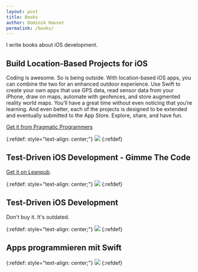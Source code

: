 ```yaml
---
layout: post
title: Books
author: Dominik Hauser
permalink: /books/
---
```


I write books about iOS development.

## Build Location-Based Projects for iOS

Coding is awesome. So is being outside. With location-based iOS apps, you can combine the two for an enhanced outdoor experience. Use Swift to create your own apps that use GPS data, read sensor data from your iPhone, draw on maps, automate with geofences, and store augmented reality world maps. You’ll have a great time without even noticing that you’re learning. And even better, each of the projects is designed to be extended and eventually submitted to the App Store. Explore, share, and have fun.

[Get it from Pragmatic Programmers](https://pragprog.com/book/dhios/build-location-based-projects-for-ios)

{:refdef: style="text-align: center;"}
![](../assets/general/build_location_based_projects.png)
{:refdef}

## Test-Driven iOS Development - Gimme The Code

[Get it on Leanpub](https://leanpub.com/tdd_ios_gimme_the_code).

{:refdef: style="text-align: center;"}
![](../assets/general/tdd_gimme.png)
{:refdef}

## Test-Driven iOS Development

Don't buy it. It's outdated.

{:refdef: style="text-align: center;"}
![](../assets/general/tdd.png)
{:refdef}

## Apps programmieren mit Swift


{:refdef: style="text-align: center;"}
![](../assets/general/app_programmieren_mit_swift.png)
{:refdef}

